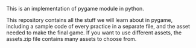 
This is an implementation of pygame module in python.

This repository contains all the stuff we will learn about in pygame, including a sample code of every practice in a separate file,
and the asset needed to make the final game.
If you want to use different assets, the assets.zip file contains many assets to choose from.
